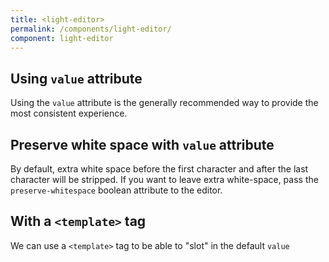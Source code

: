 ```yaml
---
title: <light-editor>
permalink: /components/light-editor/
component: light-editor
---
```


<!-- Register it with the lazy loader -->
<light-editor style="display: none;"></light-editor>

<light-preview preview-mode="shadow-dom">
  <template slot="code">
    <light-editor>
      <textarea>
        <!DOCTYPE html>
        <html lang='en'>
          <head>
            <meta charset='UTF-8'>
            <title>Hello World</title>
          </head>
          <body>
            <main>
              <h1>Hello World</h1>
              Sup
              <script></script>
            </main>
          </body>
        </html>
      </textarea>
    </light-editor>
  </template>
</light-preview>

## Using `value` attribute

Using the `value` attribute is the generally recommended way to provide the most consistent experience.

<light-preview preview-mode="shadow-dom">
  <template slot='code'>
    <light-editor value="
    <!DOCTYPE html>
    <html lang='en'>
      <head>
        <meta charset='UTF-8'>
        <title>Hello World</title>
      </head>
      <body>
        <main>
          <h1>Hello World</h1>
          Sup
          <script>console.log('Yo')</script>
        </main>
        </body>
    </html>
">
    </light-editor>
  </template>
</light-preview>

## Preserve white space with `value` attribute

By default, extra white space before the first character and after the last character will be stripped.
If you want to leave extra white-space, pass the `preserve-whitespace` boolean attribute to the editor.

<light-preview preview-mode="shadow-dom">
  <template slot='code'>
    <light-editor preserve-whitespace="" value="
    <!DOCTYPE html>
    <html lang='en'>
      <head>
        <meta charset='UTF-8'>
        <title>Hello World</title>
      </head>
      <body>
        <main>
          <h1>Hello World</h1>
          Sup
          <script>console.log('Yo')</script>
        </main>
        </body>
    </html>
">
    </light-editor>
  </template>
</light-preview>

## With a `<template>` tag

We can use a `<template>` tag to be able to "slot" in the default `value`

<light-preview preview-mode="shadow-dom">
  <template slot="code">
    <light-editor>
      <template>
        <div>
          <div>Hello World</div>
          <div>What's up dude</div>
        </div>

        <template>
          A template in a template?!!?!?
        </template>

        This is madness!!
      </template>
    </light-editor>
  </template>
</light-preview>

## Changing the highlight language to CSS

By default, the highlighter from Highlight.js only supports HTML / CSS / JS.
This is intentional to keep the bundle size low. Supported languages are `html`, `css`, and `js`.

<light-preview preview-mode="shadow-dom">
  <template slot="code">
    <light-editor language="css">
      <template>
        html, body {
          min-height: 100%;
          height: 100%;
          padding: 0;
          margin: 0;
        }

        light-pen {
          height: 100%;
        }
      </template>
    </light-editor>
  </template>
</light-preview>

## Caveats to the editor initial value

Declarative slots are hard. The most "consistent" way to provide a default value for the editor
is to use `value` attribute. Like so:

```html
<light-editor value="<html></html>"></light-editor>
```

### Problems with declarative slotting

If you really *need* declarative slotting, it's best to use a `<textarea>` in the default slot.
The editor is really a `<textarea>` at it's core, so its recommended to use the `<textarea>` element to slot in elements.
It has 1 drawback which is around not being able to slot in a `<textarea>` directly.
And showing `&lt;` and `&gt;` literals is challenging. `&amp;lt;html&amp;gt;` is equivalent to `&gt;html&lt;>`
This limitation only exists for slotting.

`<textarea>` requires:

```html
<light-editor>
  <textarea>
    &lt;textarea&gt;&lt;/textarea&gt;
  </textarea>
</light-editor>
```

### Using a `script` tag

```html
<light-editor>
  <!-- Important to use `type="text/plain"` -->
  <script type="text/plain">
    <script>&lt;/script>
  </script>
</light-editor>
```

### Other slottable tags

`<template>` formats the HTML and strips improper HTML. It's also not suitable for non-HTML strings. You can do it, but you've been warned.
`<xmp>` is deprecated and also has some issues around if you do something like: `<!DOCTYPE html >`
`<!-- -->` isn't supported like with Prism's auto escape plugin could be used, but runs into issues if you want comments nested in comments.

